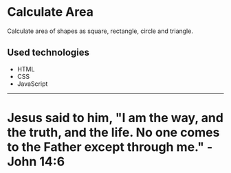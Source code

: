 # Calculate Area

Calculate area of shapes as square, rectangle, circle and triangle.

## Used technologies

- HTML
- CSS
- JavaScript

---

# Jesus said to him, "I am the way, and the truth, and the life. No one comes to the Father except through me." - John 14:6
